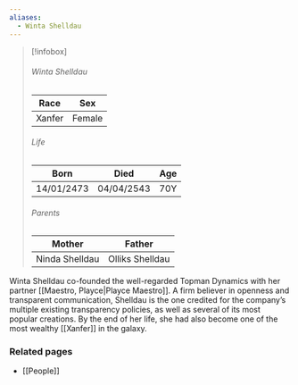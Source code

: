 ```yaml
---
aliases:
  - Winta Shelldau
---
```


> [!infobox]
> ###### Winta Shelldau
> | Race | Sex |
> | ----- | -----|
> | Xanfer | Female |
> ###### Life
> | Born | Died | Age |
> | ----- | ----- | ----- |
> | 14/01/2473 | 04/04/2543 | 70Y |
> ###### Parents
> | Mother | Father |
> | ----- | ----- |
> | Ninda Shelldau | Olliks Shelldau |

Winta Shelldau co-founded the well-regarded Topman Dynamics with her partner [[Maestro, Playce|Playce Maestro]]. A firm believer in openness and transparent communication, Shelldau is the one credited for the company’s multiple existing transparency policies, as well as several of its most popular creations. By the end of her life, she had also become one of the most wealthy [[Xanfer]] in the galaxy.


### Related pages

- [[People]]